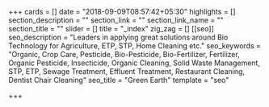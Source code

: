 +++
cards = []
date = "2018-09-09T08:57:42+05:30"
highlights = []
section_description = ""
section_link = ""
section_link_name = ""
section_title = ""
slider = []
title = "_index"
zig_zag = []
[[seo]]
seo_description = "Leaders in applying great solutions around Bio Technology for Agriculture, ETP, STP, Home Cleaning etc."
seo_keywords = "Organic, Crop Care, Pesticide, Bio-Pesticide, Bio-Fertilizer, Fertilizer, Organic Pesticide, Insecticide, Organic Cleaning, Solid Waste Management, STP, ETP, Sewage Treatment, Effluent Treatment, Restaurant Cleaning, Dentist Chair Cleaning"
seo_title = "Green Earth"
template = "seo"

+++
